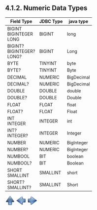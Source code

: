 ## 4.1.2. Numeric Data Types

| Field Type|JDBC Type|java type|
|-----------|---------|---------|
|BIGINT<br>BIGINTEGER<br>LONG    | BIGINT    | long       |
|BIGINT?<br>BIGINTEGER?<br>LONG? | BIGINT    | Long       |
|BYTE                            | TINYINT   | byte       |
|BYTE?                           | TINYINT   | Byte       |
|DECIMAL                         | NUMERIC   | BigDecimal |
|DECIMAL?                        | NUMERIC   | BigDecimal |
|DOUBLE                          | DOUBLE    | double     |
|DOUBLE?                         | DOUBLE    | Double     |
|FLOAT                           | FLOAT     | float      |
|FLOAT?                          | FLOAT     | Float      |
|INT<br>INTEGER                  | INTEGER   | int        |
|INT?<br>INTEGER?                | INTEGER   | Integer    |
|NUMBER                          | NUMERIC   | BigInteger |
|NUMBER?                         | NUMERIC   | BigInteger |
|NUMBOOL                         | BIT       | boolean    |
|NUMBOOL?                        | BIT       | Boolean    |
|SHORT<br>SMALLINT               | SMALLINT  | short      |
|SHORT?<br>SMALLINT?             | SMALLINT  | Short      |

[![Up](go-up.png)](ConfigYaml.md) [![Next](go-previous.png)](typeString.md) [![Next](go-next.png)](typeDateTime.md)